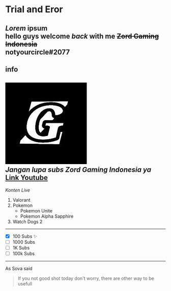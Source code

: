 # Trial and Eror #
_Lorem_ **ipsum**</br>
hello **guys** welcome _back_ with me <del>Zord Gaming Indonesia</del></br>
notyourcircle\#2077
---
## info ##
![Logo](/logo.png)</br>
*Jangan lupa subs **Zord** **Gaming** **Indonesia** ya*</br>
[Link Youtube](https://www.youtube.com/channel/UCHnYSKLPqGVvYX-iDZe8X-g)
---
_Konten Live_<br>
1. Valorant
2. Pokemon
	* Pokemon Unite
	* Pokemon Alpha Sapphire
3. Watch Dogs 2
---
- [x] 100 Subs :sparkles:
- [ ] 1000 Subs
- [ ] 1K Subs
- [ ] 100k Subs
---
As Sova said
>If you not good shot today
>don't worry, there are other way to be usefull


